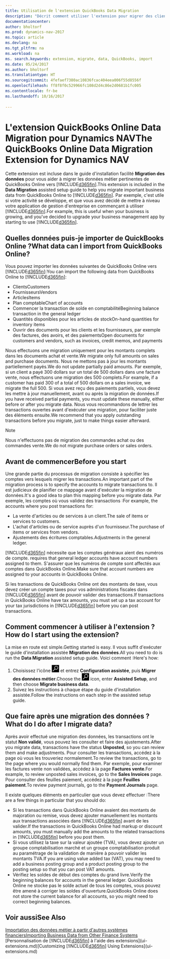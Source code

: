```yaml
---
title: Utilisation de l'extension QuickBooks Data Migration
description: "Décrit comment utiliser l'extension pour migrer des clients, des fournisseurs, des articles, et des comptes de QuickBooks Online à Dynamics NAV."
documentationcenter: 
author: bholtorf
ms.prod: dynamics-nav-2017
ms.topic: article
ms.devlang: na
ms.tgt_pltfrm: na
ms.workload: na
ms. search.keywords: extension, migrate, data, QuickBooks, import
ms.date: 05/24/2017
ms.author: bholtorf
ms.translationtype: HT
ms.sourcegitcommit: 4fefaef7380ac10836fcac404eea006f55d8556f
ms.openlocfilehash: ff8f8f0c529966fc108d2d4c86e2d0681b1fc005
ms.contentlocale: fr-be
ms.lasthandoff: 10/16/2017

---
```


# <a name="the-quickbooks-online-data-migration-extension-for-dynamics-nav"></a><span data-ttu-id="20397-103">L'extension QuickBooks Online Data Migration pour Dynamics NAV</span><span class="sxs-lookup"><span data-stu-id="20397-103">The QuickBooks Online Data Migration Extension for Dynamics NAV</span></span>
<span data-ttu-id="20397-104">Cette extension est incluse dans le guide d'installation facilité **Migration des données** pour vous aider à migrer les données métier pertinentes de QuickBooks Online vers [!INCLUDE[d365fin](includes/d365fin_md.md)].</span><span class="sxs-lookup"><span data-stu-id="20397-104">This extension is included in the **Data Migration** assisted setup guide to help you migrate important business data from QuickBooks Online to [!INCLUDE[d365fin](includes/d365fin_md.md)].</span></span> <span data-ttu-id="20397-105">Par exemple, c'est utile si votre activité se développe, et que vous avez décidé de mettre à niveau votre application de gestion d'entreprise en commençant à utiliser [!INCLUDE[d365fin](includes/d365fin_md.md)].</span><span class="sxs-lookup"><span data-stu-id="20397-105">For example, this is useful when your business is growing, and you've decided to upgrade your business management app by starting to use [!INCLUDE[d365fin](includes/d365fin_md.md)].</span></span>

## <a name="what-data-can-i-import-from-quickbooks-online"></a><span data-ttu-id="20397-106">Quelles données puis-je importer de QuickBooks Online ?</span><span class="sxs-lookup"><span data-stu-id="20397-106">What data can I import from QuickBooks Online?</span></span>
<span data-ttu-id="20397-107">Vous pouvez importer les données suivantes de QuickBooks Online vers [!INCLUDE[d365fin](includes/d365fin_md.md)]:</span><span class="sxs-lookup"><span data-stu-id="20397-107">You can import the following data from QuickBooks Online to [!INCLUDE[d365fin](includes/d365fin_md.md)]:</span></span>  

* <span data-ttu-id="20397-108">Clients</span><span class="sxs-lookup"><span data-stu-id="20397-108">Customers</span></span>
* <span data-ttu-id="20397-109">Fournisseurs</span><span class="sxs-lookup"><span data-stu-id="20397-109">Vendors</span></span>
* <span data-ttu-id="20397-110">Articles</span><span class="sxs-lookup"><span data-stu-id="20397-110">Items</span></span>
* <span data-ttu-id="20397-111">Plan comptable</span><span class="sxs-lookup"><span data-stu-id="20397-111">Chart of accounts</span></span> 
* <span data-ttu-id="20397-112">Commencer la transaction de solde en comptabilité</span><span class="sxs-lookup"><span data-stu-id="20397-112">Beginning balance transaction in the general ledger</span></span>
* <span data-ttu-id="20397-113">Quantités disponibles pour les articles de stock</span><span class="sxs-lookup"><span data-stu-id="20397-113">On-hand quantities for inventory items</span></span>
* <span data-ttu-id="20397-114">Ouvrir des documents pour les clients et les fournisseurs, par exemple des factures, des avoirs, et des paiements</span><span class="sxs-lookup"><span data-stu-id="20397-114">Open documents for customers and vendors, such as invoices, credit memos, and payments</span></span>

<span data-ttu-id="20397-115">Nous effectuons une migration uniquement pour les montants complets dans les documents achat et vente.</span><span class="sxs-lookup"><span data-stu-id="20397-115">We migrate only full amounts on sales and purchase documents.</span></span> <span data-ttu-id="20397-116">Nous ne mettons pas à jour les montants partiellement payés.</span><span class="sxs-lookup"><span data-stu-id="20397-116">We do not update partially paid amounts.</span></span> <span data-ttu-id="20397-117">Par exemple, si un client a payé 300 dollars sur un total de 500 dollars dans une facture vente, nous effectuons une migration des 500 complets.</span><span class="sxs-lookup"><span data-stu-id="20397-117">For example, if a customer has paid 300 of a total of 500 dollars on a sales invoice, we migrate the full 500.</span></span> <span data-ttu-id="20397-118">Si vous avez reçu des paiements partiels, vous devez les mettre à jour manuellement, avant ou après la migration de données.</span><span class="sxs-lookup"><span data-stu-id="20397-118">If you have received partial payments, you must update these manually, either before or after you migrate data.</span></span> <span data-ttu-id="20397-119">Nous vous recommandons de lettrer les transactions ouvertes avant d'exécuter une migration, pour faciliter juste des éléments ensuite.</span><span class="sxs-lookup"><span data-stu-id="20397-119">We recommend that you apply outstanding transactions before you migrate, just to make things easier afterward.</span></span>

> [!NOTE]  
>   <span data-ttu-id="20397-120">Nous n'effectuons pas de migration des commandes achat ou des commandes vente.</span><span class="sxs-lookup"><span data-stu-id="20397-120">We do not migrate purchase orders or sales orders.</span></span>

## <a name="before-you-start"></a><span data-ttu-id="20397-121">Avant de commencer</span><span class="sxs-lookup"><span data-stu-id="20397-121">Before you start</span></span>
<span data-ttu-id="20397-122">Une grande partie du processus de migration consiste à spécifier les comptes vers lesquels migrer les transactions.</span><span class="sxs-lookup"><span data-stu-id="20397-122">An important part of the migration process is to specify the accounts to migrate transactions to.</span></span> <span data-ttu-id="20397-123">Il est judicieux de planifier ce mappage avant d'exécuter la migration de données.</span><span class="sxs-lookup"><span data-stu-id="20397-123">It's a good idea to plan this mapping before you migrate data.</span></span> <span data-ttu-id="20397-124">Par exemple, les comptes où vous validez des transactions :</span><span class="sxs-lookup"><span data-stu-id="20397-124">For example, the accounts where you post transactions for:</span></span>  
  
* <span data-ttu-id="20397-125">La vente d'articles ou de services à un client.</span><span class="sxs-lookup"><span data-stu-id="20397-125">The sale of items or services to customers.</span></span>
* <span data-ttu-id="20397-126">L'achat d'articles ou de service auprès d'un fournisseur.</span><span class="sxs-lookup"><span data-stu-id="20397-126">The purchase of items or services from vendors.</span></span>  
* <span data-ttu-id="20397-127">Ajustements des écritures comptables.</span><span class="sxs-lookup"><span data-stu-id="20397-127">Adjustments in the general ledger.</span></span>  

[!INCLUDE[d365fin](includes/d365fin_md.md)]<span data-ttu-id="20397-128"> nécessite que les comptes généraux aient des numéros de compte.</span><span class="sxs-lookup"><span data-stu-id="20397-128"> requires that general ledger accounts have account numbers assigned to them.</span></span> <span data-ttu-id="20397-129">S'assurer que les numéros de compte sont affectés aux comptes dans QuickBooks Online.</span><span class="sxs-lookup"><span data-stu-id="20397-129">Make sure that account numbers are assigned to your accounts in QuickBooks Online.</span></span>

<span data-ttu-id="20397-130">Si les transactions de QuickBooks Online ont des montants de taxe, vous devez créer un compte taxes pour vos administrations fiscales dans [!INCLUDE[d365fin](includes/d365fin_md.md)] avant de pouvoir valider des transactions.</span><span class="sxs-lookup"><span data-stu-id="20397-130">If transactions in QuickBooks Online have tax amounts, you must set up a tax account for your tax jurisdictions in [!INCLUDE[d365fin](includes/d365fin_md.md)] before you can post transactions.</span></span>

## <a name="how-do-i-start-using-the-extension"></a><span data-ttu-id="20397-131">Comment commencer à utiliser à l'extension ?</span><span class="sxs-lookup"><span data-stu-id="20397-131">How do I start using the extension?</span></span>
<span data-ttu-id="20397-132">La mise en route est simple.</span><span class="sxs-lookup"><span data-stu-id="20397-132">Getting started is easy.</span></span> <span data-ttu-id="20397-133">Il vous suffit d'exécuter le guide d'installation assistée **Migration des données**.</span><span class="sxs-lookup"><span data-stu-id="20397-133">All you need to do is run the **Data Migration** assisted setup guide.</span></span> <span data-ttu-id="20397-134">Voici comment :</span><span class="sxs-lookup"><span data-stu-id="20397-134">Here's how:</span></span>

1. <span data-ttu-id="20397-135">Choisissez l'icône ![Page ou état pour la recherchei](media/ui-search/search_small.png "cône Page ou état pour la recherche") et entrez **Configuration assistée**, puis **Migrer des données métier**.</span><span class="sxs-lookup"><span data-stu-id="20397-135">Choose the ![Search for Page or Report](media/ui-search/search_small.png "Search for Page or Report icon") icon, enter **Assisted Setup**, and then choose **Migrate business data**.</span></span>
2. <span data-ttu-id="20397-136">Suivez les instructions à chaque étape du guide d'installation assistée.</span><span class="sxs-lookup"><span data-stu-id="20397-136">Follow the instructions on each step in the assisted setup guide.</span></span>

## <a name="what-do-i-do-after-i-migrate-data"></a><span data-ttu-id="20397-137">Que faire après une migration des données ?</span><span class="sxs-lookup"><span data-stu-id="20397-137">What do I do after I migrate data?</span></span>
<span data-ttu-id="20397-138">Après avoir effectué une migration des données, les transactions ont le statut **Non validé**, vous pouvez les consulter et faire des ajustements.</span><span class="sxs-lookup"><span data-stu-id="20397-138">After you migrate data, transactions have the status **Unposted**, so you can review them and make adjustments.</span></span> <span data-ttu-id="20397-139">Pour consulter les transactions, accédez à la page où vous les trouveriez normalement.</span><span class="sxs-lookup"><span data-stu-id="20397-139">To review the transactions, go to the page where you would normally find them.</span></span> <span data-ttu-id="20397-140">Par exemple, pour examiner les factures vente non validées, accédez à la page **Factures vente**.</span><span class="sxs-lookup"><span data-stu-id="20397-140">For example, to review unposted sales invoices, go to the **Sales Invoices** page.</span></span> <span data-ttu-id="20397-141">Pour consulter des feuilles paiement, accédez à la page **Feuilles paiement**.</span><span class="sxs-lookup"><span data-stu-id="20397-141">To review payment journals, go to the **Payment Journals** page.</span></span>   

<span data-ttu-id="20397-142">Il existe quelques éléments en particulier que vous devez effectuer :</span><span class="sxs-lookup"><span data-stu-id="20397-142">There are a few things in particular that you should do:</span></span>

* <span data-ttu-id="20397-143">Si les transactions dans QuickBooks Online avaient des montants de majoration ou remise, vous devez ajouter manuellement les montants aux transactions associées dans [!INCLUDE[d365fin](includes/d365fin_md.md)] avant de les valider.</span><span class="sxs-lookup"><span data-stu-id="20397-143">If the transactions in QuickBooks Online had markup or discount amounts, you must manually add the amounts to the related transactions in [!INCLUDE[d365fin](includes/d365fin_md.md)] before you post them.</span></span>
* <span data-ttu-id="20397-144">Si vous utilisez la taxe sur la valeur ajoutée (TVA), vous devez ajouter un groupe comptabilisation marché et un groupe comptabilisation produit au paramétrage de la validation de manière à pouvoir valider les montants TVA.</span><span class="sxs-lookup"><span data-stu-id="20397-144">If you are using value added tax (VAT), you may need to add a business posting group and a product posting group to the posting setup so that you can post VAT amounts.</span></span>
* <span data-ttu-id="20397-145">Vérifiez les soldes de début des comptes du grand livre.</span><span class="sxs-lookup"><span data-stu-id="20397-145">Verify the beginning balances for accounts in the general ledger.</span></span> <span data-ttu-id="20397-146">QuickBooks Online ne stocke pas le solde actuel de tous les comptes, vous pouvez être amené à corriger les soldes d'ouverture.</span><span class="sxs-lookup"><span data-stu-id="20397-146">QuickBooks Online does not store the current balance for all accounts, so you might need to correct beginning balances.</span></span>

## <a name="see-also"></a><span data-ttu-id="20397-147">Voir aussi</span><span class="sxs-lookup"><span data-stu-id="20397-147">See Also</span></span>
[<span data-ttu-id="20397-148">Importation des données métier à partir d'autres systèmes financiers</span><span class="sxs-lookup"><span data-stu-id="20397-148">Importing Business Data from Other Finance Systems</span></span>](upload-data.md)  
<span data-ttu-id="20397-149">[Personnalisation de [!INCLUDE[d365fin](includes/d365fin_md.md)] à l'aide des extensions](ui-extensions.md)</span><span class="sxs-lookup"><span data-stu-id="20397-149">[Customizing [!INCLUDE[d365fin](includes/d365fin_md.md)] Using Extensions](ui-extensions.md)</span></span>  

